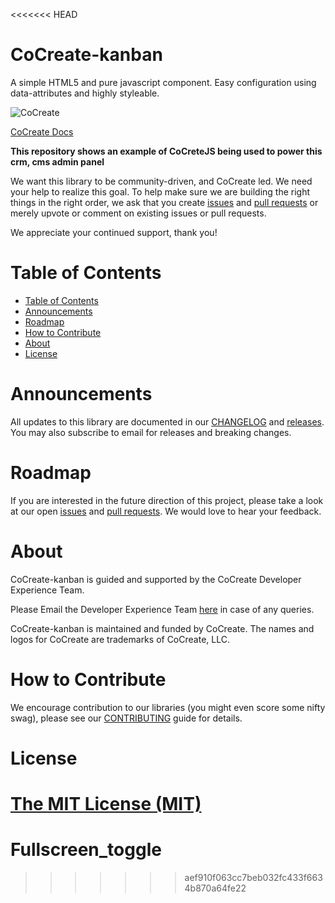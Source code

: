 <<<<<<< HEAD
# CoCreate-kanban
A simple HTML5 and pure javascript component. Easy configuration using data-attributes and highly styleable.

![CoCreate](https://cdn.cocreate.app/logo.png)

[CoCreate Docs](https://cocreate.app/documentation#CoCreate-kanban)

**This repository shows an example of CoCreteJS being used to power this crm, cms admin panel**

We want this library to be community-driven, and CoCreate led. We need your help to realize this goal. To help make sure we are building the right things in the right order, we ask that you create [issues](https://github.com/CoCreate-app/Realtime_Admin_CRM_and_CMS/issues) and [pull requests](https://github.com/CoCreate-app/Realtime_Admin_CRM_and_CMS/pulls) or merely upvote or comment on existing issues or pull requests.

We appreciate your continued support, thank you!

# Table of Contents

- [Table of Contents](#table-of-contents)
- [Announcements](#announcements)
- [Roadmap](#roadmap)
- [How to Contribute](#how-to-contribute)
- [About](#about)
- [License](#license)

<a name="announcements"></a>
# Announcements

All updates to this library are documented in our [CHANGELOG](https://github.com/CoCreate-app/CoCreate-adminUI/blob/master/CHANGELOG.md) and [releases](https://github.com/CoCreate-app/CoCreate-kanban/releases). You may also subscribe to email for releases and breaking changes. 

<a name="roadmap"></a>
# Roadmap

If you are interested in the future direction of this project, please take a look at our open [issues](https://github.com/CoCreate-app/CoCreate-adminUI/issues) and [pull requests](https://github.com/CoCreate-app/CoCreate-adminUI/pulls). We would love to hear your feedback.


<a name="about"></a>
# About

CoCreate-kanban is guided and supported by the CoCreate Developer Experience Team.

Please Email the Developer Experience Team [here](mailto:develop@cocreate.app) in case of any queries.

CoCreate-kanban is maintained and funded by CoCreate. The names and logos for CoCreate are trademarks of CoCreate, LLC.

<a name="contribute"></a>
# How to Contribute

We encourage contribution to our libraries (you might even score some nifty swag), please see our [CONTRIBUTING](https://github.com/CoCreate-app/CoCreate-adminUI/blob/master/CONTRIBUTING.md) guide for details.

# License
[The MIT License (MIT)](https://github.com/CoCreate-app/CoCreate-adminUI/blob/master/LICENSE)
=======
# Fullscreen_toggle
>>>>>>> aef910f063cc7beb032fc433f6634b870a64fe22
